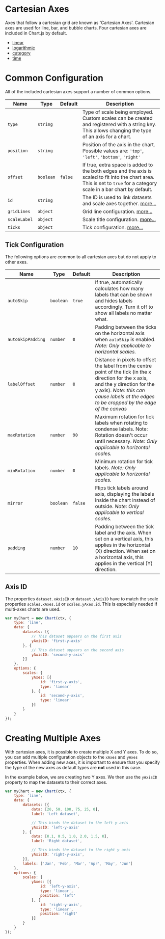 # Cartesian Axes

Axes that follow a cartesian grid are known as 'Cartesian Axes'. Cartesian axes are used for line, bar, and bubble charts. Four cartesian axes are included in Chart.js by default.

* [linear](./linear.md#linear-cartesian-axis)
* [logarithmic](./logarithmic.md#logarithmic-cartesian-axis)
* [category](./category.md#category-cartesian-axis)
* [time](./time.md#time-cartesian-axis)

# Common Configuration

All of the included cartesian axes support a number of common options.

| Name | Type | Default | Description
| ---- | ---- | ------- | -----------
| `type` | `string` | | Type of scale being employed. Custom scales can be created and registered with a string key. This allows changing the type of an axis for a chart.
| `position` | `string` | | Position of the axis in the chart. Possible values are: `'top'`, `'left'`, `'bottom'`, `'right'`
| `offset` | `boolean` | `false` | If true, extra space is added to the both edges and the axis is scaled to fit into the chart area. This is set to `true` for a category scale in a bar chart by default.
| `id` | `string` | | The ID is used to link datasets and scale axes together. [more...](#axis-id)
| `gridLines` | `object` | | Grid line configuration. [more...](../styling.md#grid-line-configuration)
| `scaleLabel` | `object` | | Scale title configuration. [more...](../labelling.md#scale-title-configuration)
| `ticks` | `object` | | Tick configuration. [more...](#tick-configuration)

## Tick Configuration
The following options are common to all cartesian axes but do not apply to other axes.

| Name | Type | Default | Description
| ---- | ---- | ------- | -----------
| `autoSkip` | `boolean` | `true` | If true, automatically calculates how many labels that can be shown and hides labels accordingly. Turn it off to show all labels no matter what.
| `autoSkipPadding` | `number` | `0` | Padding between the ticks on the horizontal axis when `autoSkip` is enabled. *Note: Only applicable to horizontal scales.*
| `labelOffset` | `number` | `0` | Distance in pixels to offset the label from the centre point of the tick (in the x direction for the x axis, and the y direction for the y axis). *Note: this can cause labels at the edges to be cropped by the edge of the canvas*
| `maxRotation` | `number` | `90` | Maximum rotation for tick labels when rotating to condense labels. Note: Rotation doesn't occur until necessary. *Note: Only applicable to horizontal scales.*
| `minRotation` | `number` | `0` | Minimum rotation for tick labels. *Note: Only applicable to horizontal scales.*
| `mirror` | `boolean` | `false` | Flips tick labels around axis, displaying the labels inside the chart instead of outside. *Note: Only applicable to vertical scales.*
| `padding` | `number` | `10` | Padding between the tick label and the axis. When set on a vertical axis, this applies in the horizontal (X) direction. When set on a horizontal axis, this applies in the vertical (Y) direction.

## Axis ID
The properties `dataset.xAxisID` or `dataset.yAxisID` have to match the scale properties `scales.xAxes.id` or `scales.yAxes.id`. This is especially needed if multi-axes charts are used.

```javascript
var myChart = new Chart(ctx, {
    type: 'line',
    data: {
        datasets: [{
            // This dataset appears on the first axis
            yAxisID: 'first-y-axis'
        }, {
            // This dataset appears on the second axis
            yAxisID: 'second-y-axis'
        }]
    },
    options: {
        scales: {
            yAxes: [{
                id: 'first-y-axis',
                type: 'linear'
            }, {
                id: 'second-y-axis',
                type: 'linear'
            }]
        }
    }
});
```

# Creating Multiple Axes

With cartesian axes, it is possible to create multiple X and Y axes. To do so, you can add multiple configuration objects to the `xAxes` and `yAxes` properties. When adding new axes, it is important to ensure that you specify the type of the new axes as default types are **not** used in this case.

In the example below, we are creating two Y axes. We then use the `yAxisID` property to map the datasets to their correct axes.

```javascript
var myChart = new Chart(ctx, {
    type: 'line',
    data: {
        datasets: [{
            data: [20, 50, 100, 75, 25, 0],
            label: 'Left dataset',

            // This binds the dataset to the left y axis
            yAxisID: 'left-y-axis'
        }, {
            data: [0.1, 0.5, 1.0, 2.0, 1.5, 0],
            label: 'Right dataset',

            // This binds the dataset to the right y axis
            yAxisID: 'right-y-axis',
        }],
        labels: ['Jan', 'Feb', 'Mar', 'Apr', 'May', 'Jun']
    },
    options: {
        scales: {
            yAxes: [{
                id: 'left-y-axis',
                type: 'linear',
                position: 'left'
            }, {
                id: 'right-y-axis',
                type: 'linear',
                position: 'right'
            }]
        }
    }
});
```
